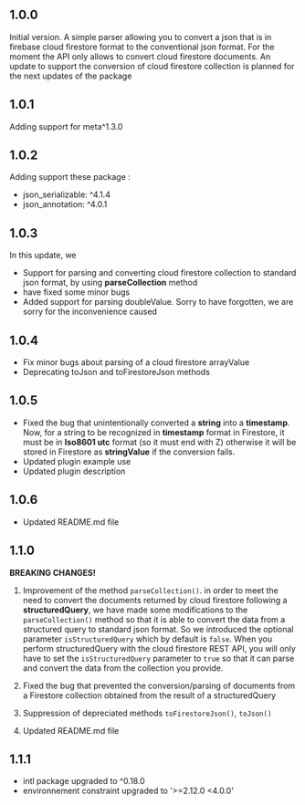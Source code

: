 ## 1.0.0

Initial version. A simple parser allowing you to convert a json that is in firebase cloud firestore format to the
conventional json format.
For the moment the API only allows to convert cloud firestore documents. An update to support the conversion of cloud
firestore collection is planned for the next updates of the package

## 1.0.1

Adding support for meta^1.3.0

## 1.0.2

Adding support these package :

- json_serializable: ^4.1.4
- json_annotation: ^4.0.1

## 1.0.3

In this update, we

- Support for parsing and converting cloud firestore collection to standard json format, by using **parseCollection**
  method
- have fixed some minor bugs
- Added support for parsing doubleValue. Sorry to have forgotten, we are sorry for the inconvenience caused

## 1.0.4

- Fix minor bugs about parsing of a cloud firestore arrayValue
- Deprecating toJson and toFirestoreJson methods

## 1.0.5

- Fixed the bug that unintentionally converted a **string** into a **timestamp**.
  Now, for a string to be recognized in **timestamp** format in Firestore, it must be in **Iso8601 utc** format (so it
  must end with Z) otherwise it will be stored in Firestore as **stringValue** if the conversion fails.
- Updated plugin example use
- Updated plugin description

## 1.0.6

- Updated README.md file

## 1.1.0

**BREAKING CHANGES!**

1. Improvement of the method `parseCollection()`. in order to meet the need to convert the documents returned by cloud
   firestore following a **structuredQuery**, we have made some modifications to the `parseCollection()` method so that
   it is able to convert the data from a structured query to standard json format.
   So we introduced the optional parameter `isStructuredQuery` which by default is `false`.
   When you perform structuredQuery with the cloud firestore REST API, you will only have to set the `isStructuredQuery`
   parameter to `true` so that it can parse and convert the data from the collection you provide.

2. Fixed the bug that prevented the conversion/parsing of documents from a Firestore collection obtained from the result
   of a structuredQuery

3. Suppression of depreciated methods `toFirestoreJson()`, `toJson()`

4. Updated README.md file

## 1.1.1
- intl package upgraded to ^0.18.0
- environnement constraint upgraded to '>=2.12.0 <4.0.0'